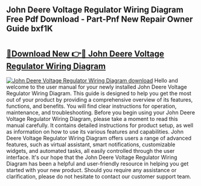 ## John Deere Voltage Regulator Wiring Diagram Free Pdf Download - Part-Pnf New Repair Owner Guide bxf1K

# <h2><a href="http://dfnyu0.blite.top/?on=John+Deere+Voltage+Regulator+Wiring+Diagram">🔗Download New 👉🔴 John Deere Voltage Regulator Wiring Diagram</a></h2>

[![John Deere Voltage Regulator Wiring Diagram download](https://i.imgur.com/lujVjoI.png)](http://dfnyu0.blite.top/?on=John+Deere+Voltage+Regulator+Wiring+Diagram)
Hello and welcome to the user manual for your newly installed John Deere Voltage Regulator Wiring Diagram. This guide is designed to help you get the most out of your product by providing a comprehensive overview of its features, functions, and benefits. You will find clear instructions for operation, maintenance, and troubleshooting. Before you begin using your John Deere Voltage Regulator Wiring Diagram, please take a moment to read this manual carefully. It contains detailed instructions for product setup, as well as information on how to use its various features and capabilities. John Deere Voltage Regulator Wiring Diagram offers users a range of advanced features, such as virtual assistant, smart notifications, customizable widgets, and automated tasks, all easily controlled through the user interface. It's our hope that the John Deere Voltage Regulator Wiring Diagram has been a helpful and user-friendly resource in helping you get started with your new product. Should you require any assistance or clarification, please do not hesitate to contact our customer support team.
